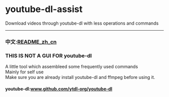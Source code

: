 # youtube-dl-assist
Download videos through youtube-dl with less operations and commands
***
### 中文:[README_zh_cn](/README_zh_cn.md)
### THIS IS NOT A GUI FOR youtube-dl
A little tool which assembleed some frequently used commands   
Mainly for self use   
Make sure you are already install youtube-dl and ffmpeg before using it.   


#### youtube-dl:www.github.com/ytdl-org/youtube-dl
